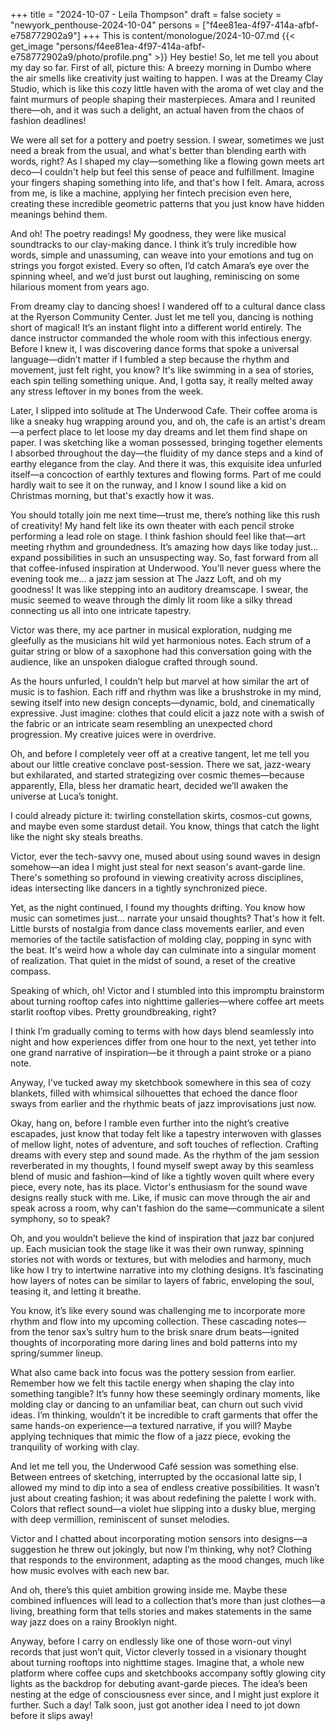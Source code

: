 +++
title = "2024-10-07 - Leila Thompson"
draft = false
society = "newyork_penthouse-2024-10-04"
persons = ["f4ee81ea-4f97-414a-afbf-e758772902a9"]
+++
This is content/monologue/2024-10-07.md
{{< get_image "persons/f4ee81ea-4f97-414a-afbf-e758772902a9/photo/profile.png" >}}
Hey bestie! So, let me tell you about my day so far.
First of all, picture this: A breezy morning in Dumbo where the air smells like creativity just waiting to happen. I was at the Dreamy Clay Studio, which is like this cozy little haven with the aroma of wet clay and the faint murmurs of people shaping their masterpieces. Amara and I reunited there—oh, and it was such a delight, an actual haven from the chaos of fashion deadlines!

We were all set for a pottery and poetry session. I swear, sometimes we just need a break from the usual, and what's better than blending earth with words, right? As I shaped my clay—something like a flowing gown meets art deco—I couldn't help but feel this sense of peace and fulfillment. Imagine your fingers shaping something into life, and that's how I felt. Amara, across from me, is like a machine, applying her fintech precision even here, creating these incredible geometric patterns that you just know have hidden meanings behind them.

And oh! The poetry readings! My goodness, they were like musical soundtracks to our clay-making dance. I think it’s truly incredible how words, simple and unassuming, can weave into your emotions and tug on strings you forgot existed. Every so often, I’d catch Amara’s eye over the spinning wheel, and we’d just burst out laughing, reminiscing on some hilarious moment from years ago.

From dreamy clay to dancing shoes! I wandered off to a cultural dance class at the Ryerson Community Center. Just let me tell you, dancing is nothing short of magical! It’s an instant flight into a different world entirely. The dance instructor commanded the whole room with this infectious energy. Before I knew it, I was discovering dance forms that spoke a universal language—didn’t matter if I fumbled a step because the rhythm and movement, just felt right, you know? It's like swimming in a sea of stories, each spin telling something unique. And, I gotta say, it really melted away any stress leftover in my bones from the week.

Later, I slipped into solitude at The Underwood Cafe. Their coffee aroma is like a sneaky hug wrapping around you, and oh, the cafe is an artist's dream—a perfect place to let loose my day dreams and let them find shape on paper. I was sketching like a woman possessed, bringing together elements I absorbed throughout the day—the fluidity of my dance steps and a kind of earthy elegance from the clay. And there it was, this exquisite idea unfurled itself—a concoction of earthly textures and flowing forms. Part of me could hardly wait to see it on the runway, and I know I sound like a kid on Christmas morning, but that's exactly how it was.

You should totally join me next time—trust me, there’s nothing like this rush of creativity! My hand felt like its own theater with each pencil stroke performing a lead role on stage. I think fashion should feel like that—art meeting rhythm and groundedness. It’s amazing how days like today just... expand possibilities in such an unsuspecting way.
So, fast forward from all that coffee-infused inspiration at Underwood. You'll never guess where the evening took me... a jazz jam session at The Jazz Loft, and oh my goodness! It was like stepping into an auditory dreamscape. I swear, the music seemed to weave through the dimly lit room like a silky thread connecting us all into one intricate tapestry. 

Victor was there, my ace partner in musical exploration, nudging me gleefully as the musicians hit wild yet harmonious notes. Each strum of a guitar string or blow of a saxophone had this conversation going with the audience, like an unspoken dialogue crafted through sound. 

As the hours unfurled, I couldn’t help but marvel at how similar the art of music is to fashion. Each riff and rhythm was like a brushstroke in my mind, sewing itself into new design concepts—dynamic, bold, and cinematically expressive. Just imagine: clothes that could elicit a jazz note with a swish of the fabric or an intricate seam resembling an unexpected chord progression. My creative juices were in overdrive.

Oh, and before I completely veer off at a creative tangent, let me tell you about our little creative conclave post-session. There we sat, jazz-weary but exhilarated, and started strategizing over cosmic themes—because apparently, Ella, bless her dramatic heart, decided we’ll awaken the universe at Luca’s tonight.

I could already picture it: twirling constellation skirts, cosmos-cut gowns, and maybe even some stardust detail. You know, things that catch the light like the night sky steals breaths.

Victor, ever the tech-savvy one, mused about using sound waves in design somehow—an idea I might just steal for next season's avant-garde line. There's something so profound in viewing creativity across disciplines, ideas intersecting like dancers in a tightly synchronized piece.

Yet, as the night continued, I found my thoughts drifting. You know how music can sometimes just... narrate your unsaid thoughts? That's how it felt. Little bursts of nostalgia from dance class movements earlier, and even memories of the tactile satisfaction of molding clay, popping in sync with the beat. It's weird how a whole day can culminate into a singular moment of realization. That quiet in the midst of sound, a reset of the creative compass.

Speaking of which, oh! Victor and I stumbled into this impromptu brainstorm about turning rooftop cafes into nighttime galleries—where coffee art meets starlit rooftop vibes. Pretty groundbreaking, right?

I think I’m gradually coming to terms with how days blend seamlessly into night and how experiences differ from one hour to the next, yet tether into one grand narrative of inspiration—be it through a paint stroke or a piano note.

Anyway, I've tucked away my sketchbook somewhere in this sea of cozy blankets, filled with whimsical silhouettes that echoed the dance floor sways from earlier and the rhythmic beats of jazz improvisations just now. 

Okay, hang on, before I ramble even further into the night’s creative escapades, just know that today felt like a tapestry interwoven with glasses of mellow light, notes of adventure, and soft touches of reflection. Crafting dreams with every step and sound made.
As the rhythm of the jam session reverberated in my thoughts, I found myself swept away by this seamless blend of music and fashion—kind of like a tightly woven quilt where every piece, every note, has its place. Victor's enthusiasm for the sound wave designs really stuck with me. Like, if music can move through the air and speak across a room, why can't fashion do the same—communicate a silent symphony, so to speak?

Oh, and you wouldn’t believe the kind of inspiration that jazz bar conjured up. Each musician took the stage like it was their own runway, spinning stories not with words or textures, but with melodies and harmony, much like how I try to intertwine narrative into my clothing designs. It’s fascinating how layers of notes can be similar to layers of fabric, enveloping the soul, teasing it, and letting it breathe.

You know, it’s like every sound was challenging me to incorporate more rhythm and flow into my upcoming collection. These cascading notes—from the tenor sax’s sultry hum to the brisk snare drum beats—ignited thoughts of incorporating more daring lines and bold patterns into my spring/summer lineup.

What also came back into focus was the pottery session from earlier. Remember how we felt this tactile energy when shaping the clay into something tangible? It’s funny how these seemingly ordinary moments, like molding clay or dancing to an unfamiliar beat, can churn out such vivid ideas. I’m thinking, wouldn’t it be incredible to craft garments that offer the same hands-on experience—a textured narrative, if you will? Maybe applying techniques that mimic the flow of a jazz piece, evoking the tranquility of working with clay.

And let me tell you, the Underwood Café session was something else. Between entrees of sketching, interrupted by the occasional latte sip, I allowed my mind to dip into a sea of endless creative possibilities. It wasn’t just about creating fashion; it was about redefining the palette I work with. Colors that reflect sound—a violet hue slipping into a dusky blue, merging with deep vermillion, reminiscent of sunset melodies.

Victor and I chatted about incorporating motion sensors into designs—a suggestion he threw out jokingly, but now I’m thinking, why not? Clothing that responds to the environment, adapting as the mood changes, much like how music evolves with each new bar.

And oh, there’s this quiet ambition growing inside me. Maybe these combined influences will lead to a collection that’s more than just clothes—a living, breathing form that tells stories and makes statements in the same way jazz does on a rainy Brooklyn night. 

Anyway, before I carry on endlessly like one of those worn-out vinyl records that just won’t quit, Victor cleverly tossed in a visionary thought about turning rooftops into nighttime stages. Imagine that, a whole new platform where coffee cups and sketchbooks accompany softly glowing city lights as the backdrop for debuting avant-garde pieces. The idea’s been nesting at the edge of consciousness ever since, and I might just explore it further. Such a day!
Talk soon, just got another idea I need to jot down before it slips away!
